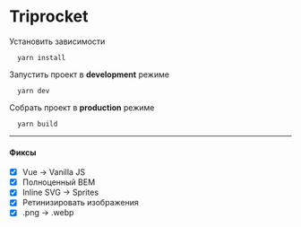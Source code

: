 # Triprocket

Установить зависимости

```
  yarn install
```

Запустить проект в **development** режиме

```
  yarn dev
```

Собрать проект в **production** режиме

```
  yarn build
```

---

#### Фиксы

- [x] Vue -> Vanilla JS
- [x] Полноценный BEM
- [x] Inline SVG -> Sprites
- [x] Ретинизировать изображения
- [x] .png -> .webp
